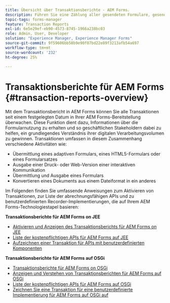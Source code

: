 ```yaml
---
title: Übersicht über Transaktionsberichte - AEM Forms.
description: Führen Sie eine Zählung aller gesendeten Formulare, gesendeten Dokumente, wiedergegebenen interaktiven Nachrichten, in ein anderes Format konvertierten Dokumenten usw. durch.
topic-tags: forms-manager
feature: Transaction Reports
exl-id: 6e5e29ef-eb90-4573-8745-1966a238bc03
role: Admin, User, Developer
solution: "Experience Manager, Experience Manager Forms"
source-git-commit: 9f59606bb58b9e90f07bd22e89f3213afb54a697
workflow-type: tm+mt
source-wordcount: '232'
ht-degree: 25%

---
```


# Transaktionsberichte für AEM Forms {#transaction-reports-overview}

Mit dem Transaktionsbericht in AEM Forms können Sie alle Transaktionen seit einem festgelegten Datum in Ihrer AEM Forms-Bereitstellung überwachen. Diese Funktion dient dazu, Informationen über die Formularnutzung zu erhalten und so geschäftlichen Stakeholdern dabei zu helfen, ein grundlegendes Verständnis ihrer digitalen Verarbeitungsvolumen zu gewinnen. Transaktionen umfassen in diesem Zusammenhang verschiedene Aktivitäten wie:

* Übermittlung eines adaptiven Formulars, eines HTML5-Formulars oder eines Formularsatzes
* Ausgabe einer Druck- oder Web-Version einer interaktiven Kommunikation
* Übermittlung und Ausgabe eines Formulars
* Konvertieren eines Dokuments aus einem Dateiformat in ein anderes

Im Folgenden finden Sie umfassende Anweisungen zum Aktivieren von Transaktionen, zur Liste der abrechnungsfähigen APIs und zu benutzerdefinierten Recorder-Implementierungen, die auf Ihrem AEM Forms-Technologiestapel basieren:

**Transaktionsberichte für AEM Forms on JEE**

* [Aktivieren und Anzeigen des Transaktionsberichts für AEM Forms on JEE](/help/forms/using/transaction-report-overview-jee.md)
* [Liste der kostenpflichtigen APIs für AEM Forms auf JEE](/help/forms/using/transaction-reports-billable-apis-jee.md)
* [Aufzeichnen einer Transaktion für APIs mit benutzerdefinierten Komponenten](/help/forms/using/record-transaction-custom-component-jee.md)

**Transaktionsberichte für AEM Forms auf OSGi**

* [Transaktionsberichte für AEM Forms on OSGi](/help/forms/using/transaction-reports-overview.md)
* [Anzeigen und Verstehen von Transaktionsberichten für AEM Forms auf OSGi](/help/forms/using/viewing-and-understanding-transaction-reports.md)
* [Liste der kostenpflichtigen APIs für AEM Forms auf OSGi](/help/forms/using/transaction-reports-billable-apis.md)
* [Zeichnen Sie eine Transaktion für eine benutzerdefinierte Implementierung für AEM Forms auf OSGi auf](/help/forms/using/record-transaction-custom-implementation.md)
